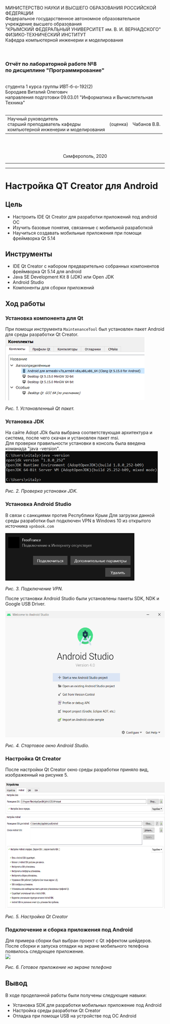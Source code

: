 МИНИСТЕРСТВО НАУКИ  И ВЫСШЕГО ОБРАЗОВАНИЯ РОССИЙСКОЙ ФЕДЕРАЦИИ  
Федеральное государственное автономное образовательное учреждение высшего образования  
"КРЫМСКИЙ ФЕДЕРАЛЬНЫЙ УНИВЕРСИТЕТ им. В. И. ВЕРНАДСКОГО"  
ФИЗИКО-ТЕХНИЧЕСКИЙ ИНСТИТУТ  
Кафедра компьютерной инженерии и моделирования
<br/><br/>
​
### Отчёт по лабораторной работе №8 <br/> по дисциплине "Программирование"
<br/>
​
студента 1 курса группы ИВТ-б-о-192(2)<br/>
Бородаев Виталий Олегович<br/>
направления подготовки 09.03.01 "Информатика и Вычислительная Техника"
<br/>
​
<table>
<tr><td>Научный руководитель<br/> старший преподаватель кафедры<br/> компьютерной инженерии и моделирования</td>
<td>(оценка)<br/></td>
<td>Чабанов В.В.</td>
</tr>
</table>
<br/><br/>
<p align="center">Симферополь, 2020</p>
<hr>

-------

# Настройка QT Creator для Android

## Цель

- Настроить IDE Qt Creator для разработки приложений под android OC
- Изучить базовые понятия, связанные с мобильной разработкой
- Научиться создавать мобильные приложения при помощи фреймворка Qt 5.14

## Инструменты

- IDE Qt Creator с набором предварительно собранных компонентов фреймворка Qt 5.14 для android
- Java SE Development Kit 8 (JDK) или Open JDK
- Android Studio
- Компоненты для сборки приложений

## Ход работы

### Установка компонента для Qt

При помощи инструмента `MaintenanceTool` был установлен пакет Android для среды разработки Qt Creator.
<br>
<img src="resources/1.png" height="200px">

*Рис. 1. Установленный Qt пакет.* 

### Установка JDK

На сайте Adopt JDk была выбрана соответствующая архитектура и система, после чего скачан и установлен пакет msi.<br>
Для проверки правильности установки в консоль была введена команада "java -version".<br>
<img src="resources/2.png" height="100px">

*Рис. 2. Проверка установки JDK.*

### Установка Android Studio

В связи с санкциями против Республики Крым
Для загрузки данной среды разработки был подключен VPN в Windows 10 из открытого источника `vpnbook.com`

<img src="resources/3.png" height="150px">

*Рис. 3. Подключение VPN.*

После установки Android Studio были установлены пакеты SDK, NDK и Google USB Driver.

<img src="resources/4.png" height="400px">

*Рис. 4. Стартовое окно Android Studio.*

### Настройка Qt Creator

После настройки Qt Creator окно среды разработки приняло вид, изображенный на рисунке 5.

<img src="resources/5.png" height="400px">

*Рис. 5. Настройка Qt Creator*

### Подключение и сборка приложения под Android

Для примера сборки был выбран проект с Qt эффектом шейдеров.<br>
После сборки и запуска отладки на экране мобильного телефона появилось следующее приложение.<br>
<img src="resources/6.png" height="300px">

*Рис. 6. Готовое приложение на экране телефона*

## Вывод

В ходе проделанной работы были получены следующие навыки:

- Установка SDK для разработки мобильных приложение под Android
- Настройка среды разработки Qt Creator
- Отладка при помощи USB на устройстве под ОС Android